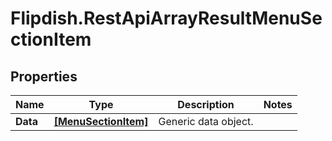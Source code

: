 # Flipdish.RestApiArrayResultMenuSectionItem

## Properties

Name | Type | Description | Notes
------------ | ------------- | ------------- | -------------
**Data** | [**[MenuSectionItem]**](MenuSectionItem.md) | Generic data object. | 


